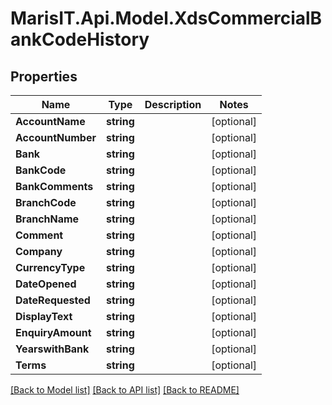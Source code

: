 
# MarisIT.Api.Model.XdsCommercialBankCodeHistory

## Properties

Name | Type | Description | Notes
------------ | ------------- | ------------- | -------------
**AccountName** | **string** |  | [optional] 
**AccountNumber** | **string** |  | [optional] 
**Bank** | **string** |  | [optional] 
**BankCode** | **string** |  | [optional] 
**BankComments** | **string** |  | [optional] 
**BranchCode** | **string** |  | [optional] 
**BranchName** | **string** |  | [optional] 
**Comment** | **string** |  | [optional] 
**Company** | **string** |  | [optional] 
**CurrencyType** | **string** |  | [optional] 
**DateOpened** | **string** |  | [optional] 
**DateRequested** | **string** |  | [optional] 
**DisplayText** | **string** |  | [optional] 
**EnquiryAmount** | **string** |  | [optional] 
**YearswithBank** | **string** |  | [optional] 
**Terms** | **string** |  | [optional] 

[[Back to Model list]](../README.md#documentation-for-models)
[[Back to API list]](../README.md#documentation-for-api-endpoints)
[[Back to README]](../README.md)

